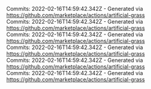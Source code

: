 Commits: 2022-02-16T14:59:42.342Z - Generated via https://github.com/marketplace/actions/artificial-grass
<br>
Commits: 2022-02-16T14:59:42.342Z - Generated via https://github.com/marketplace/actions/artificial-grass
<br>
Commits: 2022-02-16T14:59:42.342Z - Generated via https://github.com/marketplace/actions/artificial-grass
<br>
Commits: 2022-02-16T14:59:42.342Z - Generated via https://github.com/marketplace/actions/artificial-grass
<br>
Commits: 2022-02-16T14:59:42.342Z - Generated via https://github.com/marketplace/actions/artificial-grass
<br>
Commits: 2022-02-16T14:59:42.342Z - Generated via https://github.com/marketplace/actions/artificial-grass
<br>
